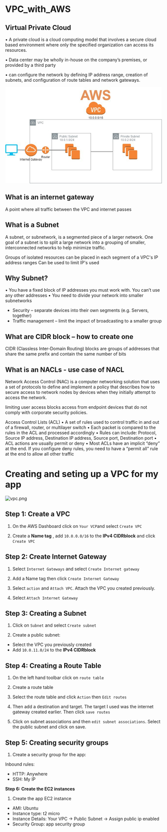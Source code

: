 # VPC_with_AWS


## Virtual Private Cloud 

• A private cloud is a cloud computing model that involves a secure cloud based environment where only the specified organization can access its resources.

• Data center may be wholly in-house on the company’s premises, or provided by a third party 

• can configure the network by defining IP address range, creation of subnets, and configuration of route tables and network gateways.

![vpc.jpg](/vpc.jpg)

## What is an internet gateway
A point where all traffic between the VPC and internet passes 

## What is a Subnet
A subnet, or subnetwork, is a segmented piece of a larger network. One goal of a subnet is to split a large network into a grouping of smaller, interconnected networks to help minimize traffic.

Groups of isolated resources can be placed in each segment of a VPC's IP address ranges
Can be used to limit IP's used

## Why Subnet? 
• You have a fixed block of IP addresses you must work with. You can’t use any other addresses 
• You need to divide your network into smaller subnetworks 
- Security – separate devices into their own segments (e.g. Servers, together)
- Traffic management – limit the impact of broadcasting to a smaller group

## What are CIDR block – how to create one
CIDR (Classless Inter-Domain Routing) blocks are groups of addresses that share the same prefix and contain the same number of bits

## What is an NACLs - use case of NACL
Network Access Control (NAC) is a computer networking solution that uses a set of protocols to define and implement a policy that describes how to secure access to network nodes by devices when they initially attempt to access the network.

limiting user access
blocks access from endpoint devices that do not comply with corporate security policies.

Access Control Lists (ACL)
• A set of rules used to control traffic in and out of a firewall, router, or multilayer switch 
• Each packet is compared to the rules in the ACL and processed accordingly 
• Rules can include: Protocol, Source IP address, Destination IP address, Source port, Destination port 
• ACL actions are usually permit or deny 
• Most ACLs have an implicit “deny” at the end. If you configure deny rules, you need to have a “permit all” rule at the end to allow all other traffic

# Creating and seting up a VPC for my app
![vpc.png](./vpc.png)

## Step 1: Create a VPC
1. On the AWS Dashboard click on `Your VCP`and select `Create VPC`

2. Create a **Name tag** , add `10.0.0.0/16` to the **IPv4 CIDRblock** and click `Create VPC`


## Step 2: Create Internet Gateway
1.  Select `Internet Gateways` and select `Create Internet gateway` 

2. Add a Name tag then click `Create Internet Gateway` 

3. Select `action` and `Attach VPC`. Attach the VPC you created previously.

4. Select `Attach Internet Gateway`


## Step 3: Creating a Subnet

1. Click on `Subnet` and select `Create subnet` 

2. Create a public subnet:

- Select the VPC you previously created 
- Add `10.0.11.0/24` to the **IPv4 CIDRblock** 

## Step 4: Creating a Route Table

1. On the left hand toolbar click on `route table`

2. Create a route table 

3. Select the route table and click `Action` then `Edit routes`

4. Then add a destination and target. The target I used was the internet gateway created earlier. Then click `save routes`

5. Click on subnet associations and then `edit subnet associations`. Select the public subnet and click on save.

## Step 5: Creating security groups

1. Create a security group for the app:

Inbound rules:
- HTTP: Anywhere
- SSH: My IP

**Step 6: Create the EC2 instances**

1. Create the app EC2 instance

- AMI: Ubuntu
- Instance type: t2 micro
- Instance Details: Your VPC -> Public Subnet -> Assign public ip enabled
- Security Group: app security group

